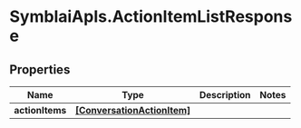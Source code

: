 # SymblaiApIs.ActionItemListResponse

## Properties
Name | Type | Description | Notes
------------ | ------------- | ------------- | -------------
**actionItems** | [**[ConversationActionItem]**](ConversationActionItem.md) |  | 


